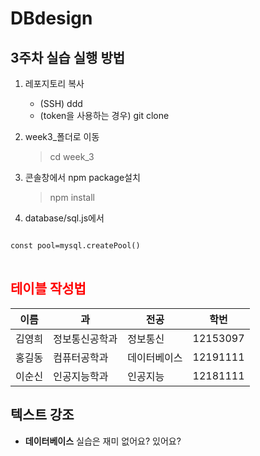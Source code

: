 # DBdesign

## 3주차 실습 실행 방법
1. 레포지토리 복사
    - (SSH) ddd
    - (token을 사용하는 경우) git clone

2. week3_폴더로 이동
    > cd week_3
  
3. 콘솔창에서  npm package설치
    > npm install
  
4. database/sql.js에서
<pre>
<code>
const pool=mysql.createPool()
</code>
</pre>

## <span style="color:red">테이블 작성법</span>
이름|과|전공|학번
---|---|---|---|
김영희|정보통신공학과|정보통신|12153097
홍길동|컴퓨터공학과|데이터베이스|12191111
이순신|인공지능학과|인공지능|12181111

## 텍스트 강조
- **데이터베이스** 실습은 재미 없어요? 있어요?
